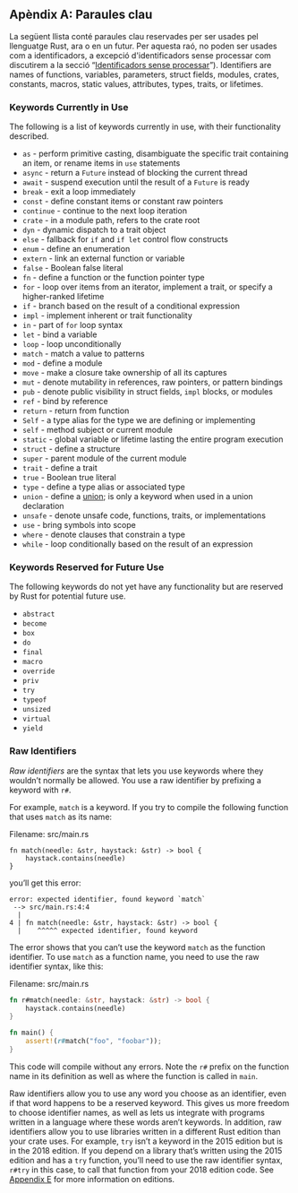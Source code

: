 ## Apèndix A: Paraules clau

La següent llista conté paraules clau reservades per ser usades pel llenguatge Rust, ara o en un futur. Per aquesta raó, no poden ser usades com a identificadors, a excepció d'identificadors sense processar com discutirem a la secció “[Identificadors sense processar][raw-identifiers]<!-- ignore -->”). Identifiers are names
of functions, variables, parameters, struct fields, modules, crates, constants,
macros, static values, attributes, types, traits, or lifetimes.

[raw-identifiers]: #raw-identifiers

### Keywords Currently in Use

The following is a list of keywords currently in use, with their functionality
described.

* `as` - perform primitive casting, disambiguate the specific trait containing
   an item, or rename items in `use` statements
* `async` -  return a `Future` instead of blocking the current thread
* `await` - suspend execution until the result of a `Future` is ready
* `break` - exit a loop immediately
* `const` - define constant items or constant raw pointers
* `continue` - continue to the next loop iteration
* `crate` - in a module path, refers to the crate root
* `dyn` - dynamic dispatch to a trait object
* `else` - fallback for `if` and `if let` control flow constructs
* `enum` - define an enumeration
* `extern` - link an external function or variable
* `false` - Boolean false literal
* `fn` - define a function or the function pointer type
* `for` - loop over items from an iterator, implement a trait, or specify a
   higher-ranked lifetime
* `if` - branch based on the result of a conditional expression
* `impl` - implement inherent or trait functionality
* `in` - part of `for` loop syntax
* `let` - bind a variable
* `loop` - loop unconditionally
* `match` - match a value to patterns
* `mod` - define a module
* `move` - make a closure take ownership of all its captures
* `mut` - denote mutability in references, raw pointers, or pattern bindings
* `pub` - denote public visibility in struct fields, `impl` blocks, or modules
* `ref` - bind by reference
* `return` - return from function
* `Self` - a type alias for the type we are defining or implementing
* `self` - method subject or current module
* `static` - global variable or lifetime lasting the entire program execution
* `struct` - define a structure
* `super` - parent module of the current module
* `trait` - define a trait
* `true` - Boolean true literal
* `type` - define a type alias or associated type
* `union` - define a [union][union]<!-- ignore -->; is only a keyword when used
   in a union declaration
* `unsafe` - denote unsafe code, functions, traits, or implementations
* `use` - bring symbols into scope
* `where` - denote clauses that constrain a type
* `while` - loop conditionally based on the result of an expression

[union]: ../reference/items/unions.html

### Keywords Reserved for Future Use

The following keywords do not yet have any functionality but are reserved by
Rust for potential future use.

* `abstract`
* `become`
* `box`
* `do`
* `final`
* `macro`
* `override`
* `priv`
* `try`
* `typeof`
* `unsized`
* `virtual`
* `yield`

### Raw Identifiers

*Raw identifiers* are the syntax that lets you use keywords where they wouldn’t
normally be allowed. You use a raw identifier by prefixing a keyword with `r#`.

For example, `match` is a keyword. If you try to compile the following function
that uses `match` as its name:

<span class="filename">Filename: src/main.rs</span>

```rust,ignore,does_not_compile
fn match(needle: &str, haystack: &str) -> bool {
    haystack.contains(needle)
}
```

you’ll get this error:

```text
error: expected identifier, found keyword `match`
 --> src/main.rs:4:4
  |
4 | fn match(needle: &str, haystack: &str) -> bool {
  |    ^^^^^ expected identifier, found keyword
```

The error shows that you can’t use the keyword `match` as the function
identifier. To use `match` as a function name, you need to use the raw
identifier syntax, like this:

<span class="filename">Filename: src/main.rs</span>

```rust
fn r#match(needle: &str, haystack: &str) -> bool {
    haystack.contains(needle)
}

fn main() {
    assert!(r#match("foo", "foobar"));
}
```

This code will compile without any errors. Note the `r#` prefix on the function
name in its definition as well as where the function is called in `main`.

Raw identifiers allow you to use any word you choose as an identifier, even if
that word happens to be a reserved keyword. This gives us more freedom to
choose identifier names, as well as lets us integrate with programs written in
a language where these words aren’t keywords. In addition, raw identifiers
allow you to use libraries written in a different Rust edition than your crate
uses. For example, `try` isn’t a keyword in the 2015 edition but is in the 2018
edition. If you depend on a library that’s written using the 2015 edition and
has a `try` function, you’ll need to use the raw identifier syntax, `r#try` in
this case, to call that function from your 2018 edition code. See [Appendix
E][appendix-e]<!-- ignore --> for more information on editions.

[appendix-e]: appendix-05-editions.html
